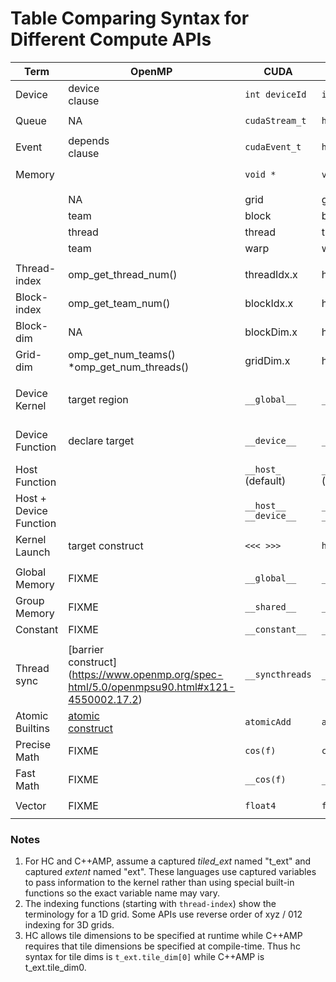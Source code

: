 # Table Comparing Syntax for Different Compute APIs

|Term|OpenMP|CUDA|HIP|HC|C++AMP|OpenCL|
|---|---|---|---|---|---|---|
|Device|device<br>clause|`int deviceId`|`int deviceId`|`hc::accelerator`|`concurrency::`<br>`accelerator`|`cl_device`
|Queue|NA|`cudaStream_t`|`hipStream_t`|`hc::`<br>`accelerator_view`|`concurrency::`<br>`accelerator_view`|`cl_command_queue`
|Event|depends<br>clause|`cudaEvent_t`|`hipEvent_t`|`hc::`<br>`completion_future`|`concurrency::`<br>`completion_future`|`cl_event`
|Memory| |`void *`|`void *`|`void *`; `hc::array`; `hc::array_view`|`concurrency::array`;<br>`concurrency::array_view`|`cl_mem`
|||||
| |NA | grid|grid|extent|extent|NDRange
| |team |block|block|tile|tile|work-group
| |thread |thread|thread|thread|thread|work-item
| |team |warp|warp|wavefront|N/A|sub-group
|||||
|Thread-<br>index |omp_get_thread_num() |  threadIdx.x | hipThreadIdx_x | t_idx.local[0] | t_idx.local[0] | get_local_id(0) |
|Block-<br>index  |omp_get_team_num() | blockIdx.x  | hipBlockIdx_x  | t_idx.tile[0]  | t_idx.tile[0]  | get_group_id(0) |
|Block-<br>dim    |NA | blockDim.x  | hipBlockDim_x  | t_ext.tile_dim[0]| t_idx.tile_dim0 | get_local_size(0) |
|Grid-dim     |omp_get_num_teams()<br>*omp_get_num_threads() | gridDim.x   | hipGridDim_x   | t_ext[0]| t_ext[0] | get_global_size(0) |
|||||
|Device Kernel| target region| `__global__`|`__global__`|lambda inside `hc::`<br>`parallel_for_each` or [[hc]]|`restrict(amp)`|`__kernel`
|Device Function| declare target | `__device__`|`__device__`|`[[hc]]` (detected automatically in many case)|`restrict(amp)`|Implied in device compilation
|Host Function| | `__host_` (default)|`__host_` (default)|`[[cpu]]`  (default)|`restrict(cpu)` (default)|Implied in host compilation.
|Host + Device Function| |`__host__` `__device__`|`__host__` `__device__`|  `[[hc]]` `[[cpu]]`|`restrict(amp,cpu)`|No equivalent
|Kernel Launch| target construct |`<<< >>>`| `hipLaunchKernel`|`hc::`<br>`parallel_for_each`|`concurrency::`<br>`parallel_for_each`|`clEnqueueNDRangeKernel`
||||||
|Global Memory|FIXME | `__global__`|`__global__`|Unnecessary / Implied|Unnecessary / Implied|`__global`
|Group Memory| FIXME | `__shared__`|`__shared__`|`tile_static`|`tile_static`|`__local`
|Constant|FIXME| `__constant__`|`__constant__`|Unnecessary / Implied|Unnecessary / Implied|`__constant`
||||||
Thread sync|[barrier<br>construct] (https://www.openmp.org/spec-html/5.0/openmpsu90.html#x121-4550002.17.2)|`__syncthreads`|`__syncthreads`|`tile_static.barrier()`|`t_idx.barrier()`|`barrier(CLK_LOCAL_MEMFENCE)`
|Atomic Builtins|[atomic<br>construct](https://www.openmp.org/spec-html/5.0/openmpsu95.html#x126-4840002.17.7) | `atomicAdd`|`atomicAdd`|`hc::atomic_fetch_add`|`concurrency::`<br>`atomic_fetch_add`|`atomic_add`
|Precise Math| FIXME | `cos(f)`| `cos(f)`|`hc::`<br>`precise_math::cos(f)`|`concurrency::`<br>`precise_math::cos(f)`|`cos(f)`
|Fast Math| FIXME | `__cos(f)`|`__cos(f)`|`hc::`<br>`fast_math::cos(f)`|`concurrency::`<br>`fast_math::cos(f)`|`native_cos(f)`
|Vector| FIXME | `float4`|`float4`|`hc::`<br>`short_vector::float4`|`concurrency::`<br>`graphics::float_4`|`float4`

### Notes
1. For HC and C++AMP, assume a captured _tiled_ext_ named "t_ext" and captured _extent_ named "ext".  These languages use captured variables to pass information to the kernel rather than using special built-in functions so the exact variable name may vary.
2. The indexing functions (starting with `thread-index`) show the terminology for a 1D grid.  Some APIs use reverse order of xyz / 012 indexing for 3D grids.
3. HC allows tile dimensions to be specified at runtime while C++AMP requires that tile dimensions be specified at compile-time.  Thus hc syntax for tile dims is `t_ext.tile_dim[0]` while C++AMP is t_ext.tile_dim0.

